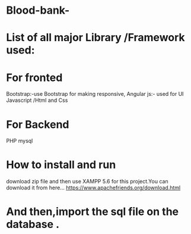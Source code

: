 # Blood-bank-
# List of all major Library /Framework used:
# For fronted 
Bootstrap:-use Bootstrap for making responsive, 
Angular js:- used for UI
Javascript /Html and Css 
# For Backend 
PHP
mysql
# How to install and run
download zip file and then use XAMPP 5.6 for this project.You can download it from here...
https://www.apachefriends.org/download.html
# And then,import the sql file on the database .
